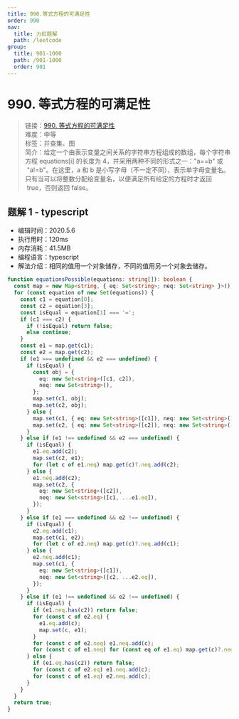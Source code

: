 ```yaml
---
title: 990.等式方程的可满足性
order: 990
nav:
  title: 力扣题解
  path: /leetcode
group:
  title: 901-1000
  path: /901-1000
  order: 901
---
```


# 990. 等式方程的可满足性

> 链接：[990. 等式方程的可满足性](https://leetcode-cn.com/problems/satisfiability-of-equality-equations/)  
> 难度：中等  
> 标签：并查集、图  
> 简介：给定一个由表示变量之间关系的字符串方程组成的数组，每个字符串方程 equations[i] 的长度为 4，并采用两种不同的形式之一："a==b" 或  "a!=b"。在这里，a 和 b 是小写字母（不一定不同），表示单字母变量名。只有当可以将整数分配给变量名，以便满足所有给定的方程时才返回  true，否则返回 false。

## 题解 1 - typescript

- 编辑时间：2020.5.6
- 执行用时：120ms
- 内存消耗：41.5MB
- 编程语言：typescript
- 解法介绍：相同的值用一个对象储存，不同的值用另一个对象去储存。

```typescript
function equationsPossible(equations: string[]): boolean {
  const map = new Map<string, { eq: Set<string>; neq: Set<string> }>();
  for (const equation of new Set(equations)) {
    const c1 = equation[0];
    const c2 = equation[3];
    const isEqual = equation[1] === '=';
    if (c1 === c2) {
      if (!isEqual) return false;
      else continue;
    }
    const e1 = map.get(c1);
    const e2 = map.get(c2);
    if (e1 === undefined && e2 === undefined) {
      if (isEqual) {
        const obj = {
          eq: new Set<string>([c1, c2]),
          neq: new Set<string>(),
        };
        map.set(c1, obj);
        map.set(c2, obj);
      } else {
        map.set(c1, { eq: new Set<string>([c1]), neq: new Set<string>([c2]) });
        map.set(c2, { eq: new Set<string>([c2]), neq: new Set<string>([c1]) });
      }
    } else if (e1 !== undefined && e2 === undefined) {
      if (isEqual) {
        e1.eq.add(c2);
        map.set(c2, e1);
        for (let c of e1.neq) map.get(c)?.neq.add(c2);
      } else {
        e1.neq.add(c2);
        map.set(c2, {
          eq: new Set<string>([c2]),
          neq: new Set<string>([c1, ...e1.eq]),
        });
      }
    } else if (e1 === undefined && e2 !== undefined) {
      if (isEqual) {
        e2.eq.add(c1);
        map.set(c1, e2);
        for (let c of e2.neq) map.get(c)?.neq.add(c1);
      } else {
        e2.neq.add(c1);
        map.set(c1, {
          eq: new Set<string>([c1]),
          neq: new Set<string>([c2, ...e2.eq]),
        });
      }
    } else if (e1 !== undefined && e2 !== undefined) {
      if (isEqual) {
        if (e1.neq.has(c2)) return false;
        for (const c of e2.eq) {
          e1.eq.add(c);
          map.set(c, e1);
        }
        for (const c of e2.neq) e1.neq.add(c);
        for (const c of e1.neq) for (const eq of e1.eq) map.get(c)?.neq.add(eq);
      } else {
        if (e1.eq.has(c2)) return false;
        for (const c of e2.eq) e1.neq.add(c);
        for (const c of e1.eq) e2.neq.add(c);
      }
    }
  }
  return true;
}
```
